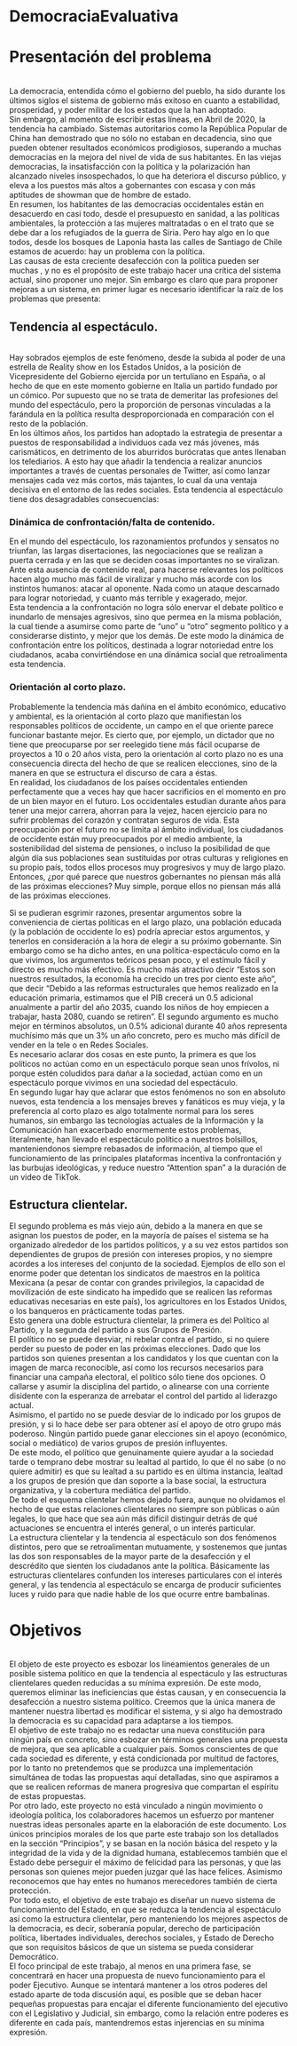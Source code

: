 # DemocraciaEvaluativa
<!DOCTYPE html>
<html>
<body>
<h1>Presentación del problema</h1><br>
La democracia, entendida cómo el gobierno del pueblo, ha sido durante los últimos siglos el sistema de gobierno más exitoso en cuanto a estabilidad, prosperidad, y poder militar de los estados que la han adoptado.
<br>
Sin embargo, al momento de escribir estas líneas, en Abril de 2020, la tendencia ha cambiado. Sistemas autoritarios como la República Popular de China han demostrado que no sólo no estaban en decadencia, sino que pueden obtener resultados económicos prodigiosos, superando a muchas democracias en la mejora del nivel de vida de sus habitantes. En las viejas democracias, la insatisfacción con la política y la polarización han alcanzado niveles insospechados, lo que ha deteriora el discurso público, y eleva a los puestos más altos a gobernantes con escasa y con más aptitudes de showman que de hombre de estado.
<br>
En resumen, los habitantes de las democracias occidentales están en desacuerdo en casi todo, desde el presupuesto en sanidad, a las políticas ambientales, la protección a las mujeres maltratadas o en el trato que se debe dar a los refugiados de la guerra de Siria. Pero hay algo en lo que todos, desde los bosques de Laponia hasta las calles de Santiago de Chile estamos de acuerdo: hay un problema con la política.
<br>
Las causas de esta creciente desafección con la política pueden ser muchas , y no es el propósito de este trabajo hacer una crítica del sistema actual, sino proponer uno mejor. Sin embargo es claro que para proponer mejoras a un sistema, en primer lugar es necesario identificar la raíz de los problemas que presenta:
<br>
<h2>Tendencia al espectáculo.</h2><br>
Hay sobrados ejemplos de este fenómeno, desde la subida al poder de una estrella de Reality show en los Estados Unidos, a la posición de Vicepresidente del Gobierno ejercida por un tertuliano en España, o al hecho de que en este momento gobierne en Italia un partido fundado por un cómico. Por supuesto que no se trata de demeritar las profesiones del mundo del espectáculo, pero la proporción de personas vinculadas a la farándula en la política resulta desproporcionada en comparación con el resto de la población.
<br>
En los últimos años, los partidos han adoptado la estrategia de presentar a puestos de responsabilidad a individuos cada vez más jóvenes, más carismáticos, en detrimento de los aburridos burócratas que antes llenaban los telediarios. A esto hay que añadir la tendencia a realizar anuncios importantes a través de cuentas personales de Twitter, así como lanzar mensajes cada vez más cortos, más tajantes, lo cual da una ventaja decisiva en el entorno de las redes sociales. Esta tendencia al espectáculo tiene dos desagradables consecuencias:
<br>

<h3>Dinámica de confrontación/falta de contenido.</h3>
En el mundo del espectáculo, los razonamientos profundos y sensatos no triunfan, las largas disertaciones, las negociaciones que se realizan a puerta cerrada y en las que se deciden cosas importantes no se viralizan.
<br>
Ante esta ausencia de contenido real, para hacerse relevantes los políticos hacen algo mucho más fácil de viralizar y mucho más acorde con los instintos humanos: atacar al oponente. Nada como un ataque descarnado para lograr notoriedad, y cuanto más terrible y exagerado, mejor.
<br>
Esta tendencia a la confrontación no logra sólo enervar el debate político e inundarlo de mensajes agresivos, sino que permea en la misma población, la cual tiende a asumirse como parte de “uno”  u “otro” segmento político y a considerarse distinto, y mejor que los demás. De este modo la dinámica de confrontación entre los políticos, destinada a lograr notoriedad entre los ciudadanos, acaba convirtiéndose en una dinámica social que retroalimenta esta tendencia.
<br>
<h3>Orientación al corto plazo.</h3>
Probablemente la tendencia más dañina en el ámbito económico, educativo y ambiental, es la orientación al corto plazo que manifiestan los responsables políticos de occidente, un campo en el que oriente parece funcionar bastante mejor. Es cierto que, por ejemplo, un dictador que no tiene que preocuparse por ser reelegido tiene más fácil ocuparse de proyectos a 10 o 20 años vista, pero la orientación al corto plazo no es una consecuencia directa del hecho de que se realicen elecciones, sino de la manera en que se estructura el discurso de cara a éstas. 
<br>
En realidad, los ciudadanos de los países occidentales entienden perfectamente que a veces hay que hacer sacrificios en el momento en pro de un bien mayor en el futuro. Los occidentales estudian durante años para tener una mejor carrera, ahorran para la vejez, hacen ejercicio para no sufrir problemas del corazón y contratan seguros de vida. Esta preocupación por el futuro no se limita al ámbito individual, los ciudadanos de occidente están muy preocupados por el medio ambiente, la sostenibilidad del sistema de pensiones, o incluso la posibilidad de que algún día sus poblaciones sean sustituidas por otras culturas y religiones en su propio país, todos ellos procesos muy progresivos y muy de largo plazo. Entonces, ¿por qué parece que nuestros gobernantes no piensan más allá de las próximas elecciones? Muy simple, porque ellos no piensan más allá de las próximas elecciones.
<br>

Si se pudieran esgrimir razones, presentar argumentos sobre la conveniencia  de ciertas políticas en el largo plazo, una población educada (y la población de occidente lo es) podría apreciar estos argumentos, y tenerlos en consideración a la hora de elegir a su próximo gobernante. Sin embargo como se ha dicho antes, en una política-espectáculo como en la que vivimos, los argumentos teóricos pesan poco, y el estímulo fácil y directo es mucho más efectivo. Es mucho más atractivo decir “Estos son nuestros resultados, la economía ha crecido un tres por ciento este año”, que decir “Debido a las reformas estructurales que hemos realizado en la educación primaria, estimamos que el PIB crecerá un 0.5 adicional anualmente a partir del año 2035, cuando los niños de hoy empiecen a trabajar, hasta 2080, cuando se retiren”. El segundo argumento es mucho mejor en términos absolutos, un 0.5% adicional durante 40 años representa muchísimo más que un 3% un año concreto, pero es mucho más difícil de vender en la tele o en Redes Sociales.
<br>
Es necesario aclarar dos cosas en este punto, la primera es que los políticos no actúan como en un espectáculo porque sean unos frívolos, ni porque estén coludidos para dañar a la sociedad, actúan como en un espectáculo porque vivimos en una sociedad del espectáculo. 
<br>
En segundo lugar hay que aclarar que estos fenómenos no son en absoluto nuevos, esta tendencia a los mensajes breves y fanáticos es muy vieja, y la preferencia al corto plazo es algo totalmente normal para los seres humanos, sin embargo las tecnologías actuales de la Información y la Comunicación han exacerbado enormemente estos problemas, literalmente, han llevado el espectáculo político a nuestros bolsillos, manteniendonos siempre rebasados de información, al tiempo que el funcionamiento de las principales plataformas incentiva la confrontación y las burbujas ideológicas, y reduce nuestro “Attention span” a la duración de un video de TikTok.
	<br>
<h2>Estructura clientelar.</h2>
El segundo problema es más viejo aún, debido a la manera en que se asignan los puestos de poder, en la mayoría de países el sistema se ha organizado alrededor de los partidos políticos, y a su vez estos partidos son dependientes de grupos de presión con intereses propios, y no siempre acordes a los intereses del conjunto de la sociedad. Ejemplos de ello son el enorme poder que detentan los sindicatos de maestros en la política Mexicana (a pesar de contar con grandes privilegios, la capacidad de movilización de este sindicato ha impedido que se realicen las reformas educativas necesarias en este país), los agricultores en los Estados Unidos, o los banqueros en prácticamente todas partes.
<br>
Esto genera una doble estructura clientelar, la primera es del Político al Partido, y la segunda del partido a sus Grupos de Presión.
<br>
El político no se puede desviar, ni rebelar contra el partido, si no quiere perder su puesto de poder en las próximas elecciones. Dado que los partidos son quienes presentan a los candidatos y los que cuentan con la imagen de marca reconocible, así como los recursos necesarios para financiar una campaña electoral, el político sólo tiene dos opciones. O callarse y asumir la disciplina del partido, o alinearse con una corriente disidente con la esperanza de arrebatar el control del partido al liderazgo actual.
<br>
Asimismo, el partido no se puede desviar de lo indicado por los grupos de presión, y si lo hace debe ser para obtener así el apoyo de otro grupo más poderoso. Ningún partido puede ganar elecciones sin el apoyo (económico, social o mediático) de varios grupos de presión influyentes.
<br>
De este modo, el político que genuinamente quiere ayudar a la sociedad tarde o temprano debe mostrar su lealtad al partido, lo que él no sabe (o no quiere admitir) es que su lealtad a su partido es en última instancia, lealtad a los grupos de presión que dan soporte a la base social, la estructura organizativa, y la cobertura mediática del partido.
<br>
De todo el esquema clientelar hemos dejado fuera, aunque no olvidamos el hecho de que estas relaciones clientelares no siempre son públicas o aún legales, lo que hace que sea aún más difícil distinguir detrás de qué actuaciones se encuentra el interés general, o un interés particular.
<br>
La estructura clientelar y la tendencia al espectáculo son dos fenómenos distintos, pero que se retroalimentan mutuamente, y sostenemos que juntas las dos son responsables de la mayor parte de la desafección y el descrédito que sienten los ciudadanos ante la política. Básicamente las estructuras clientelares confunden los intereses particulares con el interés general, y las tendencia al espectáculo se encarga de producir suficientes luces y ruido para que nadie hable de los que ocurre entre bambalinas.

<br>
<h1>Objetivos</h1><br>
El objeto de este proyecto es esbozar los lineamientos generales de un posible sistema político en que la tendencia al espectáculo y las estructuras clientelares queden reducidas a su mínima expresión. De este modo, queremos eliminar las ineficiencias que éstas causan, y en consecuencia la desafección a nuestro sistema político. Creemos que la única manera de mantener nuestra libertad es modificar el sistema, y si algo ha demostrado la democracia es su capacidad para adaptarse a los tiempos.
<br>
El objetivo de este trabajo no es redactar una nueva constitución para ningún país en concreto, sino esbozar en términos generales una propuesta de mejora, que sea aplicable a cualquier país. Somos conscientes de que cada sociedad es diferente, y está condicionada por multitud de factores, por lo tanto no pretendemos que se produzca una implementación simultánea de todas las propuestas aquí detalladas, sino que aspiramos a que se realicen reformas de manera progresiva que compartan el espíritu de estas propuestas.
<br>
Por otro lado, este proyecto no está vinculado a ningún movimiento o ideología política, los colaboradores hacemos un esfuerzo por mantener nuestras ideas personales aparte en la elaboración de este documento. Los únicos principios morales de los que parte este trabajo son los detallados en la sección “Principios”, y se basan en la noción básica del respeto y la integridad de la vida y de la dignidad humana, establecemos también que el Estado debe perseguir el máximo de felicidad para las personas, y que las personas son quienes mejor pueden juzgar qué las hace felices. Asimismo reconocemos que hay entes no humanos merecedores también de cierta protección.
<br>
Por todo esto, el objetivo de este trabajo es diseñar un nuevo sistema de funcionamiento del Estado, en que se reduzca la tendencia al espectáculo así como la estructura clientelar, pero manteniendo los mejores aspectos de la democracia, es decir, soberanía popular, derecho de participación política, libertades individuales, derechos sociales, y Estado de Derecho que son requisitos básicos de que un sistema se pueda considerar Democrático.
<br>
El foco principal de este trabajo, al menos en una primera fase, se concentrará en hacer una propuesta de nuevo funcionamiento para el poder Ejecutivo. Aunque se intentará mantener a los otros poderes del estado aparte de toda discusión aquí, es posible que se deban hacer pequeñas propuestas para encajar el diferente funcionamiento del ejecutivo con el Legislativo y Judicial, sin embargo, como la relación entre poderes es diferente en cada país, mantendremos estas injerencias en su mínima expresión.

</body>
</html>
